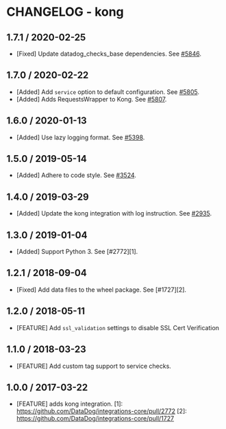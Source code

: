 # CHANGELOG - kong

## 1.7.1 / 2020-02-25

* [Fixed] Update datadog_checks_base dependencies. See [#5846](https://github.com/DataDog/integrations-core/pull/5846).

## 1.7.0 / 2020-02-22

* [Added] Add `service` option to default configuration. See [#5805](https://github.com/DataDog/integrations-core/pull/5805).
* [Added] Adds RequestsWrapper to Kong. See [#5807](https://github.com/DataDog/integrations-core/pull/5807).

## 1.6.0 / 2020-01-13

* [Added] Use lazy logging format. See [#5398](https://github.com/DataDog/integrations-core/pull/5398).

## 1.5.0 / 2019-05-14

* [Added] Adhere to code style. See [#3524](https://github.com/DataDog/integrations-core/pull/3524).

## 1.4.0 / 2019-03-29

* [Added] Update the kong integration with log instruction. See [#2935](https://github.com/DataDog/integrations-core/pull/2935).

## 1.3.0 / 2019-01-04

* [Added] Support Python 3. See [#2772][1].

## 1.2.1 / 2018-09-04

* [Fixed] Add data files to the wheel package. See [#1727][2].

## 1.2.0 / 2018-05-11

* [FEATURE] Add `ssl_validation` settings to disable SSL Cert Verification

## 1.1.0 / 2018-03-23

* [FEATURE] Add custom tag support to service checks.

## 1.0.0 / 2017-03-22

* [FEATURE] adds kong integration.
[1]: https://github.com/DataDog/integrations-core/pull/2772
[2]: https://github.com/DataDog/integrations-core/pull/1727
